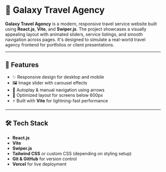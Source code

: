 # 🌌 Galaxy Travel Agency

**Galaxy Travel Agency** is a modern, responsive travel service website built using **React.js**, **Vite**, and **Swiper.js**. The project showcases a visually appealing layout with animated sliders, service listings, and smooth navigation across pages. It's designed to simulate a real-world travel agency frontend for portfolios or client presentations.

---

## 🚀 Features

- ✨ Responsive design for desktop and mobile
- 🖼️ Image slider with carousel effects
- 🔄 Autoplay & manual navigation using arrows
- 📱 Optimized layout for screens below 600px
- ⚡ Built with **Vite** for lightning-fast performance

---

## 🛠️ Tech Stack

- **React.js**
- **Vite**
- **Swiper.js**
- **Tailwind CSS** or custom CSS (depending on styling setup)
- **Git & GitHub** for version control
- **Vercel** for live deployment
